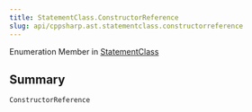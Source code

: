 ```yaml
---
title: StatementClass.ConstructorReference
slug: api/cppsharp.ast.statementclass.constructorreference
---
```

Enumeration Member in [StatementClass](/api/cppsharp/ast/statementclass)

## Summary



```csharp
ConstructorReference
```


